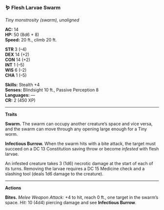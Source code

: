 ### 🪱 **Flesh Larvae Swarm**

_Tiny monstrosity (swarm), unaligned_

**AC:** 14  
**HP:** 50 (8d6 + 8)  
**Speed:** 20 ft., climb 20 ft.

**STR** 3 (–4)  
**DEX** 14 (+2)  
**CON** 14 (+2)  
**INT** 1 (–5)  
**WIS** 6 (–2)  
**CHA** 1 (–5)

**Skills:** Stealth +4  
**Senses:** Blindsight 10 ft., Passive Perception 8  
**Languages:** —  
**CR:** 2 (450 XP)

---

**Traits**

**Swarm.** The swarm can occupy another creature’s space and vice versa, and the swarm can move through any opening large enough for a Tiny worm.

**Infectious Burrow.** When the swarm hits with a bite attack, the target must succeed on a DC 13 Constitution saving throw or become _infested_ with flesh larvae.

An infested creature takes 3 (1d6) necrotic damage at the start of each of its turns. Removing the larvae requires a DC 15 Medicine check and a slashing tool (deals 1d6 damage to the creature).

---

**Actions**

**Bites.** _Melee Weapon Attack:_ +4 to hit, reach 0 ft., one target in the swarm’s space. _Hit:_ 10 (4d4) piercing damage and see **Infectious Burrow**.